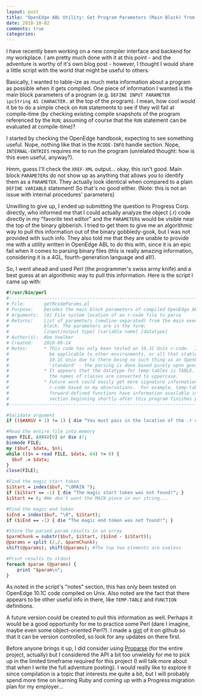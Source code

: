 ```yaml
---
layout: post
title: "OpenEdge ABL Utility: Get Program Parameters (Main Block) from R-code"
date: 2010-10-02
comments: true
categories: 
---
```


I have recently been working on a new compiler interface and backend for my
workplace. I am pretty much done with it at this point - and the adventure
is worthy of it's own blog post - however, I thought I would share a little
script with the world that might be useful to others.

Basically, I wanted to table-ize as much meta information about a program as
possible when it gets compiled.  One piece of information I wanted is the main
block parameters of a program (e.g. `DEFINE INPUT PARAMETER ipcString AS
CHARACTER.` at the top of the program).  I mean, how cool would it be to do a
simple check on `RUN` statements to see if they will fail at compile-time (by
checking existing compile snapshots of the program referenced by the `RUN`;
assuming of course that the `RUN` statement can be evaluated at compile-time)?

<!--more-->

I started by checking the OpenEdge handbook, expecting to see something useful.
Nope, nothing like that in the `RCODE-INFO` handle section.  Nope,
`INTERNAL-ENTRIES` requires me to run the program (unrelated thought: how is
this even useful, anyway?).

Hmm, guess I'll check the `XREF-XML` output... okay, this isn't good.  Main
block `PARAMETER`s do not show up as anything that allows you to identify them
as a `PARAMETER`.  They actually look identical when compared to a plain 
`DEFINE VARIABLE` statement! So that's no good either.  (Note: this is not an
issue with internal procedures' parameters)

Unwilling to give up, I ended up submitting the question to Progress Corp.
directly, who informed me that I could actually analyze the object (.r) code
directly in my "favorite text editor" and the `PARAMETER`s would be visible
near the top of the binary gibberish. I tried to get them to give me an
algorithmic way to pull this information out of the binary gobbledy-gook, but I
was not provided with such info. They also told me that they are unable to
provide me with a utility written in OpenEdge ABL to do this with, since it is
an epic fail when it comes to parsing binary files (this is really amazing
information, considering it is a 4GL, fourth-generation language and all!).

So, I went ahead and used Perl (the programmer's swiss army knife) and a best
guess at an algorithmic way to pull this information.  Here is the script I
came up with:

```perl
#!/usr/bin/perl
#-------------------------------------------------------------------------------
# File:       getRcodeParams.pl
# Purpose:    Decodes the main block parameters of compiled OpenEdge ABL r-code.
# Arguments:  [0] File system location of an r-code file to parse
# Returns:    List of parameters (newline-separated) from the main execution
#             block. The parameters are in the form:
#             [input/output type] [variable name] [datatype]
# Author(s):  Abe Voelker
# Created:    2010-09-14
# Notes:      * This code has only been tested on 10.1C Unix r-code.  It may not
#               be applicable to other environments, or all that stable even on 
#               10.1C Unix due to there being no such thing as an OpenEdge ABL
#               'standard' - the parsing is done based purely upon guesswork.
#             * It appears that the datatype for temp-tables is TABLE.  Also,
#               the names of classes are converted to uppercase.
#             * Future work could easily get more signature information from the
#               r-code based on my observations.  For example, temp-table and
#               forward-defined functions have information available in the 
#               section beginning shortly after this program finishes parsing...
#-------------------------------------------------------------------------------

#Validate argument
if (($#ARGV + 1) != 1) { die "You must pass in the location of the .r code to parse!"; }

#Read the entire file into memory
open FILE, $ARGV[0] or die $!;
binmode FILE;
my ($buf, $data, $n);
while (($n = read FILE, $data, 64) != 0) {
  $buf .= $data;
}
close(FILE);

#Find the magic start token
$iStart = index($buf, "\0MAIN ");
if ($iStart == -1) { die "The magic start token was not found!"; }
$iStart += 6; #We don't want the MAIN piece in our string...

#Find the magic end token
$iEnd = index($buf, "\0", $iStart);
if ($iEnd == -1) { die "The magic end token was not found!"; }

#Store the parsed param results in an array
$parmChunk = substr($buf, $iStart, ($iEnd - $iStart));
@params = split (/,/, $parmChunk);
shift(@params); shift(@params); #The top two elements are useless

#Print results to stdout
foreach $param (@params) {
    print "$param\n";
}
```

As noted in the script's "notes" section, this has only been tested on OpenEdge
10.1C code compiled on Unix. Also noted are the fact that there appears to be
other useful info in there, like `TEMP-TABLE` and `FUNCTION` definitions. 

A future version could be created to pull this information as well. Perhaps it
would be a good opportunity for me to practice some Perl (dare I imagine, maybe
even some object-oriented Perl?). I made a
<a href="http://gist.github.com/581127">gist</a> of it on github so that it can
be version controlled, so look for any updates on there first.

Before anyone brings it up, I did consider using
<a href="http://www.joanju.com/proparse/">Proparse</a> (for the entire
project, actually) but I considered the API a bit too unwieldy for me to pick
up in the limited timeframe required for this project (I will talk more about
that when I write the full adventure posting). I would really like to explore
it since compilation is a topic that interests me quite a bit, but I will
probably spend more time on learning Ruby and coming up with a Progress
migration plan for my employer...
